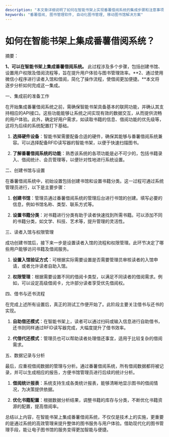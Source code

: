 ```yaml
---
description: "本文章详细说明了如何在智能书架上实现番薯借阅系统的集成步骤和注意事项，以提升图书管理和借阅效率。"
keywords: "番薯借阅, 图书管理软件, 自动化图书管理, 移动图书馆解决方案"
---
```

# 如何在智能书架上集成番薯借阅系统？

摘要：

**1、可以在智能书架上集成番薯借阅系统。** 此过程涉及多个步骤，包括创建书馆、设置用户权限及借阅流程等，旨在提升用户体验与图书管理效率。**2、通过使用微信小程序进行读者入馆和借阅，简化了操作流程，使借阅更加便捷。**本文将逐步分析如何完成这一集成。

一、集成前的准备工作

在开始集成番薯借阅系统之前，需确保智能书架具备基本的联网功能，并确认其支持相应的API接口。这些功能能够让系统之间实现有效的数据交互，从而提供流畅的用户体验。此外，确定好用户需求，如读取书籍的信息、借阅功能的优先级等，这将为后续的系统配置打下基础。

1. **选择硬件设备**：智能书架需要配备合适的硬件，确保其能够与番薯借阅系统兼容。可以选择配备RFID读写器的智能书架，以便于快速扫描图书。

2. **了解番薯借阅系统的功能**：熟悉该系统的各项功能是必不可少的，包括书籍录入、借阅统计、会员管理等，以便针对性地进行系统设置。

二、创建书馆与设置

在番薯借阅系统中，初始设置包括创建书馆和设置书籍分类。这一过程可通过系统管理员进行，以下是主要步骤：

1. **创建书馆**：管理员通过番薯借阅系统的管理后台进行书馆的创建。填写必要的信息，例如书馆名称、类型、联系方式等。

2. **设置书籍分类**：对书籍进行分类有助于读者快速找到所需书籍。可以添加不同的书籍分类，如文学、科技、艺术等，提升管理的灵活性。

三、读者入馆与权限管理

成功创建书馆后，接下来一步是设置读者入馆的流程和权限管理。此环节决定了哪些用户能够访问书籍及借阅服务。

1. **设置入馆验证方式**：可根据实际需要设置是否需要管理员审核读者的入馆申请，或者允许读者自助入馆。

2. **权限管理**：根据需要设置不同的借阅卡类型，以满足不同读者的借阅需求。例如，可以设定高级借阅卡，允许部分读者享受优先借阅权。

四、借书与还书流程

在完成上述所有设置后，真正的测试工作便开始了。此阶段主要关注借书与还书的实现。

1. **自助借还模式**：在智能书架上，读者可以通过扫码或输入信息进行自助借书，还书则同样通过RFID读写器完成，大幅度提升了借书效率。

2. **代借代还模式**：管理员也可以帮助读者处理借还事宜，适用于比较复杂的借阅需求。

五、数据记录与分析

最后，应重视借阅数据的管理与分析。通过番薯借阅系统，所有借阅数据都将被记录，并可以生成相应的报告，方便书馆管理员进行后续的统计分析。

1. **借阅统计报表**：系统支持生成各类统计报表，能够清晰地显示图书的借阅情况，为决策提供依据。

2. **优化书籍配置**：根据数据分析结果，调整书籍的库存与分类，不断优化书籍资源的配置，提高借阅率。

总结以上内容，在智能书架上集成番薯借阅系统，不仅仅是技术上的实施，更重要的是通过系统的高效管理来提升整体的图书服务与用户体验。借助现代化的图书管理手段，能让电子图书馆的服务变得更加智能与便捷。
